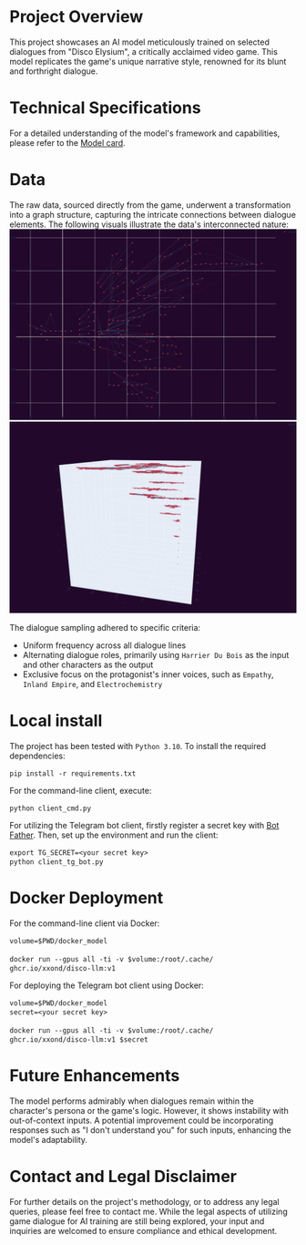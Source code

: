 # Project Overview

This project showcases an AI model meticulously trained on selected dialogues from "Disco Elysium", a critically acclaimed video game. This model replicates the game's unique narrative style, renowned for its blunt and forthright dialogue.

# Technical Specifications
For a detailed understanding of the model's framework and capabilities, please refer to the  [Model card](https://huggingface.co/xxond/disco-limbic-dialogue).

# Data

The raw data, sourced directly from the game, underwent a transformation into a graph structure, capturing the intricate connections between dialogue elements. The following visuals illustrate the data's interconnected nature:
![Connected part of graph](/assets/plot2d.png)
![Multiple parts of graph](/assets/plot3d.png)

The dialogue sampling adhered to specific criteria:

- Uniform frequency across all dialogue lines
- Alternating dialogue roles, primarily using `Harrier Du Bois` as the input and other characters as the output
- Exclusive focus on the protagonist's inner voices, such as `Empathy`, `Inland Empire`, and `Electrochemistry`

# Local install
The project has been tested with `Python 3.10`. To install the required dependencies:
```
pip install -r requirements.txt
```
For the command-line client, execute:
```
python client_cmd.py
```
For utilizing the Telegram bot client, firstly register a secret key with [Bot Father](https://t.me/BotFather). Then, set up the environment and run the client:
```
export TG_SECRET=<your secret key>
python client_tg_bot.py
```

# Docker Deployment
For the command-line client via Docker:
```
volume=$PWD/docker_model

docker run --gpus all -ti -v $volume:/root/.cache/ ghcr.io/xxond/disco-llm:v1
```
For deploying the Telegram bot client using Docker:
```
volume=$PWD/docker_model
secret=<your secret key>

docker run --gpus all -ti -v $volume:/root/.cache/ ghcr.io/xxond/disco-llm:v1 $secret
```

# Future Enhancements
The model performs admirably when dialogues remain within the character's persona or the game's logic. However, it shows instability with out-of-context inputs. A potential improvement could be incorporating responses such as "I don't understand you" for such inputs, enhancing the model's adaptability.

# Contact and Legal Disclaimer

For further details on the project's methodology, or to address any legal queries, please feel free to contact me. While the legal aspects of utilizing game dialogue for AI training are still being explored, your input and inquiries are welcomed to ensure compliance and ethical development.
